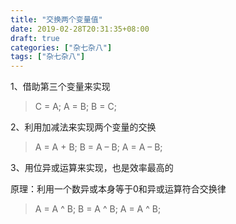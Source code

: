 ```yaml
---
title: "交换两个变量值"
date: 2019-02-28T20:31:35+08:00
draft: true
categories: ["杂七杂八"]
tags: ["杂七杂八"]
---
```


1、借助第三个变量来实现

> C = A; A = B; B = C;

2、利用加减法来实现两个变量的交换

> A = A + B; B = A – B; A = A – B;

3、用位异或运算来实现，也是效率最高的

原理：利用一个数异或本身等于0和异或运算符合交换律

> A = A ^ B; B = A ^ B; A = A ^ B;